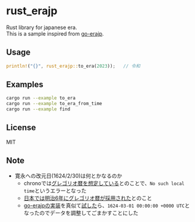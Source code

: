 # rust_erajp

Rust library for japanese era.  
This is a sample inspired from [go-erajp](https://github.com/mattn/go-erajp).

## Usage

```rust
println!("{}", rust_erajp::to_era(2023));   // 令和
```

## Examples

```sh
cargo run --example to_era
cargo run --example to_era_from_time
cargo run --example find
```

## License

MIT

## Note

- 寛永への改元日(1624/2/30)は何とかなるのか
  - chronoでは[グレゴリオ暦を想定している](https://docs.rs/chrono/latest/chrono/offset/trait.TimeZone.html#method.with_ymd_and_hms:~:text=current%20time%20zone.-,This%20assumes%20the%20proleptic%20Gregorian%20calendar%2C%20with%20the%20year%200%20being%201%20BCE.,-Returns%20LocalResult%3A%3ANone)とのことで、`No such local time`というエラーとなった
  - [日本では明治6年にグレゴリオ暦が採用された](https://www1.kaiho.mlit.go.jp/KOHO/faq/reki/shinreki.html)とのこと
  - [go-erajpの実装](https://github.com/mattn/go-erajp/blob/6d6d9810ce59f08930f7ad41b817a49c16ed38ba/era.go#L34-L39)を真似て[試した](https://go.dev/play/p/2Hwm_Sjr7GR)ら、`1624-03-01 00:00:00 +0000 UTC`となったのでデータを調整してごまかすことにした
